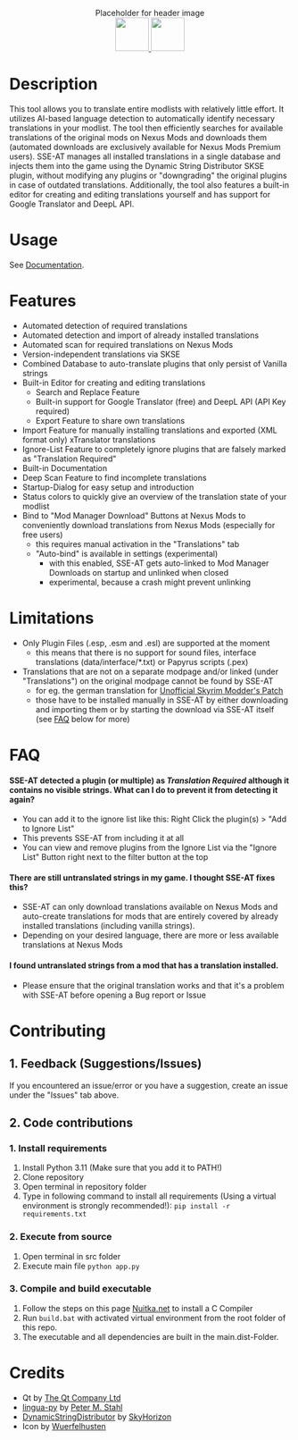 <p align="center">
<!-- <img src="https://i.imgur.com/9Z2Nnrf.png" width="500px" /> -->
Placeholder for header image
<br>
<a href="https://www.nexusmods.com/skyrimspecialedition/mods/111491"><img src="https://i.imgur.com/STsBXT6.png" height="60px"/> </a>
<a href="https://ko-fi.com/cutleast"><img src="https://i.imgur.com/KcPrhK5.png" height="60px"/> </a>
<br>

# Description

This tool allows you to translate entire modlists with relatively little effort. It utilizes AI-based language detection to automatically identify necessary translations in your modlist.
The tool then efficiently searches for available translations of the original mods on Nexus Mods and downloads them (automated downloads are exclusively available for Nexus Mods Premium users).
SSE-AT manages all installed translations in a single database and injects them into the game using the Dynamic String Distributor SKSE plugin, without modifying any plugins or "downgrading" the original plugins in case of outdated translations.
Additionally, the tool also features a built-in editor for creating and editing translations yourself and has support for Google Translator and DeepL API.

# Usage
See [Documentation](/doc/Instructions_en_US.md).

# Features

- Automated detection of required translations
- Automated detection and import of already installed translations
- Automated scan for required translations on Nexus Mods
- Version-independent translations via SKSE
- Combined Database to auto-translate plugins that only persist of Vanilla strings
- Built-in Editor for creating and editing translations
  - Search and Replace Feature
  - Built-in support for Google Translator (free) and DeepL API (API Key required)
  - Export Feature to share own translations
- Import Feature for manually installing translations and exported (XML format only) xTranslator translations
- Ignore-List Feature to completely ignore plugins that are falsely marked as "Translation Required"
- Built-in Documentation
- Deep Scan Feature to find incomplete translations
- Startup-Dialog for easy setup and introduction
- Status colors to quickly give an overview of the translation state of your modlist
- Bind to "Mod Manager Download" Buttons at Nexus Mods to conveniently download translations from Nexus Mods (especially for free users)
  - this requires manual activation in the "Translations" tab
  - "Auto-bind" is available in settings (experimental)
    - with this enabled, SSE-AT gets auto-linked to Mod Manager Downloads on startup and unlinked when closed
    - experimental, because a crash might prevent unlinking

# Limitations

- Only Plugin Files (.esp, .esm and .esl) are supported at the moment
  - this means that there is no support for sound files, interface translations (data/interface/*.txt) or Papyrus scripts (.pex)
- Translations that are not on a separate modpage and/or linked (under "Translations") on the original modpage cannot be found by SSE-AT
  - for eg. the german translation for [Unofficial Skyrim Modder's Patch](https://www.nexusmods.com/skyrimspecialedition/mods/49616?tab=files)
  - those have to be installed manually in SSE-AT by either downloading and importing them or by starting the download via SSE-AT itself (see [FAQ](#faq) below for more)

# FAQ

#### SSE-AT detected a plugin (or multiple) as *Translation Required* although it contains no visible strings. What can I do to prevent it from detecting it again?

- You can add it to the ignore list like this: Right Click the plugin(s) > "Add to Ignore List"
- This prevents SSE-AT from including it at all
- You can view and remove plugins from the Ignore List via the "Ignore List" Button right next to the filter button at the top

#### There are still untranslated strings in my game. I thought SSE-AT fixes this?

- SSE-AT can only download translations available on Nexus Mods and auto-create translations for mods that are entirely covered by already installed translations (including vanilla strings).
- Depending on your desired language, there are more or less available translations at Nexus Mods

#### I found untranslated strings from a mod that has a translation installed.

- Please ensure that the original translation works and that it's a problem with SSE-AT before opening a Bug report or Issue

# Contributing

## 1. Feedback (Suggestions/Issues)

If you encountered an issue/error or you have a suggestion, create an issue under the "Issues" tab above.

## 2. Code contributions

### 1. Install requirements

1. Install Python 3.11 (Make sure that you add it to PATH!)
2. Clone repository
3. Open terminal in repository folder
4. Type in following command to install all requirements (Using a virtual environment is strongly recommended!):
   `pip install -r requirements.txt`

### 2. Execute from source

1. Open terminal in src folder
2. Execute main file
   `python app.py`

### 3. Compile and build executable

1. Follow the steps on this page [Nuitka.net](https://nuitka.net/doc/user-manual.html#usage) to install a C Compiler
2. Run `build.bat` with activated virtual environment from the root folder of this repo.
3. The executable and all dependencies are built in the main.dist-Folder.

# Credits

- Qt by [The Qt Company Ltd](https://qt.io)
- [lingua-py](https://github.com/pemistahl/lingua-py) by [Peter M. Stahl](https://github.com/pemistahl)
- [DynamicStringDistributor](https://github.com/SkyHorizon3/DynamicStringDistributor) by [SkyHorizon](https://github.com/SkyHorizon3)
- Icon by [Wuerfelhusten](https://nexusmods.com/users/122160268)
